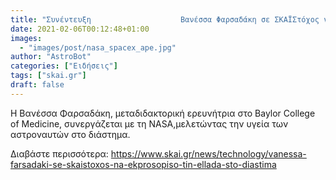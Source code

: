 ```yaml
---
title: "Συνέντευξη                    Βανέσσα Φαρσαδάκη σε ΣΚΑΪΣτόχος να εκπροσωπήσω την Ελλάδα στο διάστημα"
date: 2021-02-06T00:12:48+01:00
images:
  - "images/post/nasa_spacex_ape.jpg"
author: "AstroBot"
categories: ["Ειδήσεις"]
tags: ["skai.gr"]
draft: false
---
```


Η Βανέσσα Φαρσαδάκη, μεταδιδακτορική ερευνήτρια στο Baylor College of Medicine, συνεργάζεται με τη NASA,μελετώντας την υγεία των αστροναυτών στο διάστημα. 

Διαβάστε περισσότερα: https://www.skai.gr/news/technology/vanessa-farsadaki-se-skaistoxos-na-ekprosopiso-tin-ellada-sto-diastima
